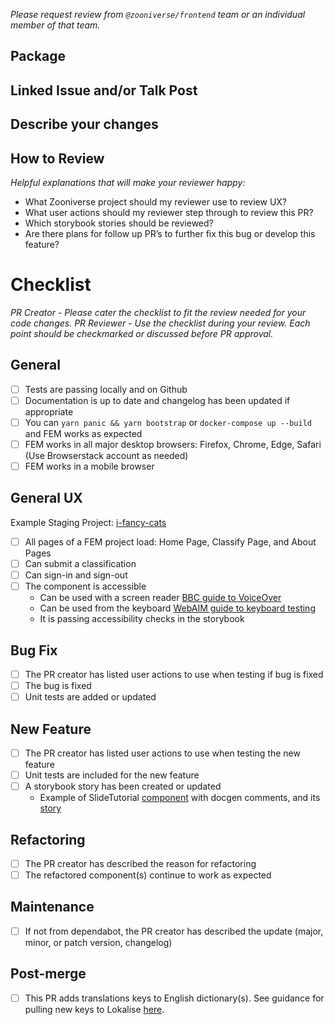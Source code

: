 _Please request review from `@zooniverse/frontend` team or an individual member of that team._ 

## Package

## Linked Issue and/or Talk Post

## Describe your changes

## How to Review
_Helpful explanations that will make your reviewer happy:_
- What Zooniverse project should my reviewer use to review UX?
- What user actions should my reviewer step through to review this PR?
- Which storybook stories should be reviewed?
- Are there plans for follow up PR’s to further fix this bug or develop this feature?

# Checklist
_PR Creator - Please cater the checklist to fit the review needed for your code changes._
_PR Reviewer - Use the checklist during your review. Each point should be checkmarked or discussed before PR approval._

## General
- [ ] Tests are passing locally and on Github
- [ ] Documentation is up to date and changelog has been updated if appropriate
- [ ] You can `yarn panic && yarn bootstrap` or `docker-compose up --build` and FEM works as expected
- [ ] FEM works in all major desktop browsers: Firefox, Chrome, Edge, Safari (Use Browserstack account as needed)
- [ ] FEM works in a mobile browser

## General UX
Example Staging Project: [i-fancy-cats](https://local.zooniverse.org:3000/projects/brooke/i-fancy-cats)
- [ ] All pages of a FEM project load: Home Page, Classify Page, and About Pages
- [ ] Can submit a classification
- [ ] Can sign-in and sign-out
- [ ] The component is accessible
  - Can be used with a screen reader [BBC guide to VoiceOver](https://bbc.github.io/accessibility-news-and-you/assistive-technology/testing-steps/voiceover-mac.html)
  - Can be used from the keyboard [WebAIM guide to keyboard testing](https://webaim.org/techniques/keyboard/#testing)
  - It is passing accessibility checks in the storybook


## Bug Fix
- [ ] The PR creator has listed user actions to use when testing if bug is fixed
- [ ] The bug is fixed
- [ ] Unit tests are added or updated

## New Feature
- [ ] The PR creator has listed user actions to use when testing the new feature
- [ ] Unit tests are included for the new feature
- [ ] A storybook story has been created or updated
  - Example of SlideTutorial [component](https://github.com/zooniverse/front-end-monorepo/blob/master/packages/lib-classifier/src/components/Classifier/components/SlideTutorial/SlideTutorial.js) with docgen comments, and its [story](https://zooniverse.github.io/front-end-monorepo/@zooniverse/classifier/index.html?path=/docs/other-slidetutorial--default)

## Refactoring
- [ ] The PR creator has described the reason for refactoring
- [ ] The refactored component(s) continue to work as expected

## Maintenance
- [ ] If not from dependabot, the PR creator has described the update (major, minor, or patch version, changelog)

## Post-merge
- [ ] This PR adds translations keys to English dictionary(s). See guidance for pulling new keys to Lokalise [here](https://github.com/zooniverse/how-to-zooniverse/blob/master/Translations/lokalise.md#lokalise-and-fem).